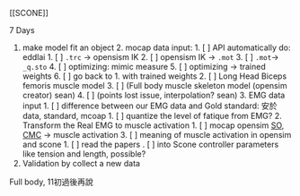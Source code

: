 [[SCONE]]

7 Days
1. make model fit an object
	2. mocap data input: 
		1. [ ] API automatically do: eddlai
			1. [ ] `.trc` -> opensism IK 
			2. [ ] opensism IK -> `.mot`
			3. [ ] `.mot`-> `_q.sto`
			4. [ ] optimizing: mimic measure
			5. [ ] optimizing -> trained weights
			6. [ ] go back to 1. with trained weights
		2. [ ] Long Head Biceps femoris muscle model
		3. [ ] (Full body muscle skeleton model (opensim creator) sean)
		4. [ ] (points lost issue, interpolation? sean)
	3. EMG data input
		1. [ ] difference between our EMG data and Gold standard: 安於data, standard, mcoap
			1. [ ] quantize the level of fatique from EMG?
		2. Transform the Real EMG to muscle activation
			1. [ ] mocap opensim [SO](https://opensimconfluence.atlassian.net/wiki/spaces/OpenSim/pages/53085189/Working+with+Static+Optimization), [CMC](https://opensimconfluence.atlassian.net/wiki/spaces/OpenSim/pages/53088683/Example+-+Computed+Muscle+Control ) -> muscle activation
			3. [ ] meaning of muscle activation in opensim and scone 
				1. [ ] read the papers
		. [ ] into Scone controller parameters like tension and length, possible?
2. Validation by collect a new data

Full body, 11初過後再說